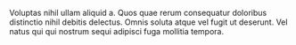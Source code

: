 Voluptas nihil ullam aliquid a. Quos quae rerum consequatur doloribus distinctio nihil debitis delectus. Omnis soluta atque vel fugit ut deserunt. Vel natus qui qui nostrum sequi adipisci fuga mollitia tempora.